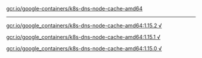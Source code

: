 [gcr.io/google-containers/k8s-dns-node-cache-amd64](https://hub.docker.com/r/sqeven/k8s-dns-node-cache-amd64/tags/) 

----
[gcr.io/google_containers/k8s-dns-node-cache-amd64:1.15.2 √](https://hub.docker.com/r/sqeven/k8s-dns-node-cache-amd64/tags/)

[gcr.io/google_containers/k8s-dns-node-cache-amd64:1.15.1 √](https://hub.docker.com/r/sqeven/k8s-dns-node-cache-amd64/tags/)

[gcr.io/google_containers/k8s-dns-node-cache-amd64:1.15.0 √](https://hub.docker.com/r/sqeven/k8s-dns-node-cache-amd64/tags/)

